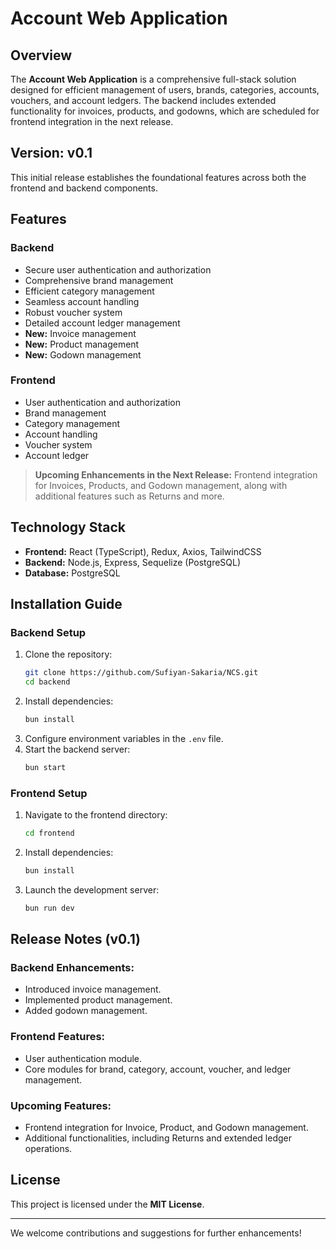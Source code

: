 # **Account Web Application**

## **Overview**

The **Account Web Application** is a comprehensive full-stack solution designed for efficient management of users, brands, categories, accounts, vouchers, and account ledgers. The backend includes extended functionality for invoices, products, and godowns, which are scheduled for frontend integration in the next release.

## **Version: v0.1**

This initial release establishes the foundational features across both the frontend and backend components.

## **Features**

### **Backend**

- Secure user authentication and authorization
- Comprehensive brand management
- Efficient category management
- Seamless account handling
- Robust voucher system
- Detailed account ledger management
- **New:** Invoice management
- **New:** Product management
- **New:** Godown management

### **Frontend**

- User authentication and authorization
- Brand management
- Category management
- Account handling
- Voucher system
- Account ledger

> **Upcoming Enhancements in the Next Release:** Frontend integration for Invoices, Products, and Godown management, along with additional features such as Returns and more.

## **Technology Stack**

- **Frontend:** React (TypeScript), Redux, Axios, TailwindCSS
- **Backend:** Node.js, Express, Sequelize (PostgreSQL)
- **Database:** PostgreSQL

## **Installation Guide**

### **Backend Setup**

1. Clone the repository:
   ```sh
   git clone https://github.com/Sufiyan-Sakaria/NCS.git
   cd backend
   ```
2. Install dependencies:
   ```sh
   bun install
   ```
3. Configure environment variables in the `.env` file.
4. Start the backend server:
   ```sh
   bun start
   ```

### **Frontend Setup**

1. Navigate to the frontend directory:
   ```sh
   cd frontend
   ```
2. Install dependencies:
   ```sh
   bun install
   ```
3. Launch the development server:
   ```sh
   bun run dev
   ```

## **Release Notes (v0.1)**

### **Backend Enhancements:**

- Introduced invoice management.
- Implemented product management.
- Added godown management.

### **Frontend Features:**

- User authentication module.
- Core modules for brand, category, account, voucher, and ledger management.

### **Upcoming Features:**

- Frontend integration for Invoice, Product, and Godown management.
- Additional functionalities, including Returns and extended ledger operations.

## **License**

This project is licensed under the **MIT License**.

---

We welcome contributions and suggestions for further enhancements!
